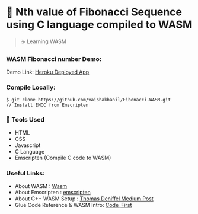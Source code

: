 # :beginner: Nth value of Fibonacci Sequence using C language compiled to WASM
> :coffee: Learning WASM

### WASM Fibonacci number Demo:
Demo Link: [Heroku Deployed App](http://fibowasm.herokuapp.com/)

### Compile Locally:
```
$ git clone https://github.com/vaishakhanil/Fibonacci-WASM.git
// Install EMCC from Emscripten
```

### :toolbox: Tools Used 
* HTML
* CSS
* Javascript
* C Language
* Emscripten (Compile C code to WASM)

### Useful Links:
* About WASM : [Wasm](https://webassembly.org/)
* About Emscripten : [emscripten](https://emscripten.org/)
* About C++ WASM Setup : [Thomas Deniffel Medium Post](https://medium.com/@tdeniffel/pragmatic-compiling-from-c-to-webassembly-a-guide-a496cc5954b8)
* Glue Code Reference & WASM Intro: [Code_First](https://youtu.be/JqCaynNwtOA)